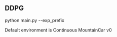 ## DDPG
python main.py --exp_prefix <experiment prefix>

Default environment is Continuous MountainCar v0